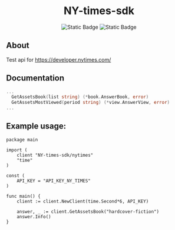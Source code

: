<h1 align="center">NY-times-sdk</h1>

<p align="center">
   <img alt="Static Badge" src="https://img.shields.io/badge/Version-v1.0-blue?style=flat&color=blueviolet">
   <img alt="Static Badge" src="https://img.shields.io/badge/License-MIT-green?style=flat">
</p>

## About

Test api for https://developer.nytimes.com/

## Documentation
``` go
...
  GetAssetsBook(list string) (*book.AnswerBook, error)
  GetAssetsMostViewed(period string) (*view.AnswerView, error)
...
```

## Example usage:

```golang
package main

import (
	client "NY-times-sdk/nytimes"
	"time"
)

const (
	API_KEY = "API_KEY_NY_TIMES"
)

func main() {
	client := client.NewClient(time.Second*6, API_KEY)

	answer, _ := client.GetAssetsBook("hardcover-fiction")
	answer.Info()
}
```